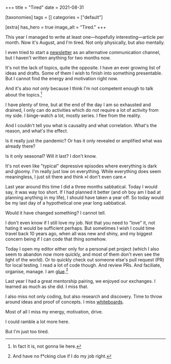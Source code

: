 +++
title = "Tired"
date = 2021-08-31

[taxonomies]
tags = []
categories = ["default"]

[extra]
has_hero = true
image_alt = "Tired."
+++

This year I managed to write at least one—hopefully interesting—article per month.
Now it's August, and I'm tired. Not only physically, but also mentally.

<!-- more -->

I even tried to start a [newsletter] as an alternative communication channel, but I haven't written anything for two months now.

It's not the lack of topics, quite the opposite. I have an ever growing list of ideas and drafts. Some of them I wish to finish into something presentable. But I cannot find the energy and motivation right now.

And it's also _not only_ because I think I'm not competent enough to talk about the topics.[^itis]

I have plenty of time, but at the end of the day I am so exhausted and drained, I only can do activities which do not require a lot of activity from my side. I binge-watch a lot, mostly series. I flee from the reality.

And I couldn't tell you what is causality and what correlation. What's the reason, and what's the effect.

Is it really just the pandemic? Or has it only revealed or amplified what was already there?

Is it only seasonal? Will it last? I don't know.

It's not even like "typical" depressive episodes where everything is dark and gloomy. I'm really just low on everything. While everything does seem meaningless, I just sit there and think »I don't even care.«

Last year around this time I did a three months sabbatical. Today I would say, it was way too short. If I had planned it better (and oh boy am I bad at planning anything in my life), I should have taken a year off. So today would be my last day of a hypothetical one year long sabbatical.

Would it have changed something? I cannot tell.

I don't even know if I still love my job. Not that you need to "love" it, not hating it would be sufficient perhaps. But sometimes I wish I could time travel back 10 years ago, when all was new and shiny, and my biggest concern being if I can code that thing somehow.

Today I open my editor either only for a personal pet project (which I also seem to abandon now more quickly, and most of them don't even see the light of the world). Or to quickly check out someone else's pull request (PR) for local testing. I read a lot of code though. And review PRs. And faciliate, organise, manage. I am [glue].[^clue]

Last year I had a great mentorship pairing, we enjoyed our exchanges. I learned as much as she did. I miss that.

I also miss not only coding, but also research and discovery. Time to throw around ideas and proof of concepts. I miss [whiteboards].

Most of all I miss my energy, motivation, drive.

I could ramble a lot more here.

But I'm just too tired.

<!-- footnotes -->

[^itis]: In fact it is, not gonna lie here.

[^clue]: And have no f*cking clue if I do my job right.

[^tired]: This footnote is also tired.

<!-- links -->

[newsletter]: https://tinyletter.com/asaaki
[glue]: https://noidea.dog/glue
[whiteboards]: /posts/2021/06/whiteboards/
